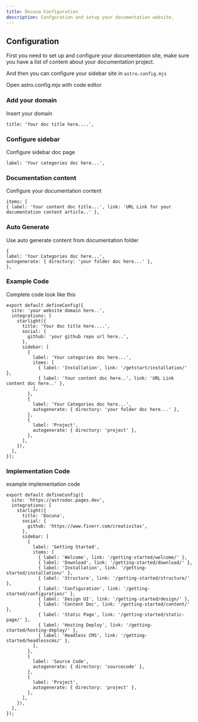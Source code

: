 ```yaml
---
title: Docuna Configuration
description: Confguration and setup your documentation website.
---
```


## Configuration

First you need to set up and configure your documentation site, make sure you have a list of content about your documentation project.

And then you can configure your sidebar site in `astro.config.mjs`

Open astro.config.mjs with code editor

### Add your domain

Insert your domain
```
title: 'Your doc title here....',
```

### Configure sidebar

Configure sidebar doc page
```
label: 'Your categories doc here...',
```

### Documentation content

Configure your documentation content
```
items: [
{ label: 'Your content doc title...', link: 'URL Link for your documentation content article..' },
```

### Auto Generate

Use auto generate content from documentation folder 
```
{
label: 'Your Categories doc here...',
autogenerate: { directory: 'your folder doc here...' },
},
```

### Example Code

Complete code look like this

```
export default defineConfig({
  site: 'your website domain here..',
  integrations: [
    starlight({
      title: 'Your doc title here....',
      social: {
        github: 'your github repo url here..',
      },
      sidebar: [
        {
          label: 'Your categories doc here...',
          items: [
            { label: 'Installation', link: '/getstart/installation/' },
            { label: 'Your content doc here..', link: 'URL Link content doc here..' },
          ],
        },
        {
          label: 'Your Categories doc here...',
          autogenerate: { directory: 'your folder doc here...' },
        },
        {
          label: 'Project',
          autogenerate: { directory: 'project' },
        },
      ],
    }),
  ],
});
```


### Implementation Code

example implementation code

```
export default defineConfig({
  site: 'https://astrodoc.pages.dev',
  integrations: [
    starlight({
      title: 'Docuna',
      social: {
        github: 'https://www.fiverr.com/creativitas',
      },
      sidebar: [
        {
          label: 'Getting Started',
          items: [
            { label: 'Welcome', link: '/getting-started/welcome/' },
            { label: 'Download', link: '/getting-started/download/' },
            { label: 'Installation', link: '/getting-started/installation/' },
            { label: 'Structure', link: '/getting-started/structure/' },
            { label: 'Configuration', link: '/getting-started/configuration/' },
            { label: 'Design UI', link: '/getting-started/design/' },
            { label: 'Content Doc', link: '/getting-started/content/' },
            { label: 'Static Page', link: '/getting-started/static-page/' },
            { label: 'Hosting Deploy', link: '/getting-started/hosting-deploy/' },
            { label: 'Headless CMS', link: '/getting-started/headlesscms/' },
          ],
        },
        {
          label: 'Source Code',
          autogenerate: { directory: 'sourcecode' },
        },
        {
          label: 'Project',
          autogenerate: { directory: 'project' },
        },
      ],
    }),
  ],
});
```




